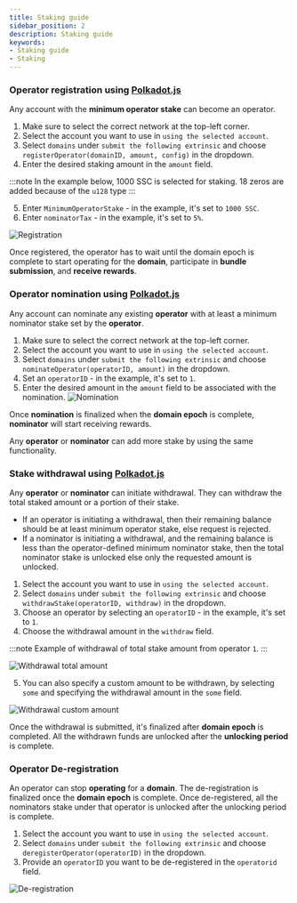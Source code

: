 ```yaml
---
title: Staking guide
sidebar_position: 2
description: Staking guide
keywords:
- Staking guide
- Staking
---
```



### Operator registration using [Polkadot.js](https://polkadot.js.org/)


Any account with the **minimum operator stake** can become an operator. 

1. Make sure to select the correct network at the top-left corner. 
2. Select the account you want to use in `using the selected account`.
3. Select `domains` under `submit the following extrinsic` and choose `registerOperator(domainID, amount, config)` in the dropdown.
4. Enter the desired staking amount in the `amount` field.

:::note
In the example below, 1000 SSC is selected for staking. 18 zeros are added because of the `u128` type
:::


5. Enter `MinimumOperatorStake` - in the example, it's set to `1000 SSC`.
6. Enter `nominatorTax` - in the example, it's set to `5%`.


![Registration](/img/doc-imgs/operators-staking/Staking-1.png)




Once registered, the operator has to wait until the domain epoch is complete to start operating for the **domain**, participate in **bundle submission**, and **receive rewards**.


### Operator nomination using [Polkadot.js](https://polkadot.js.org/)


Any account can nominate any existing **operator** with at least a minimum nominator stake set by the **operator**. 

1. Make sure to select the correct network at the top-left corner. 
2. Select the account you want to use in `using the selected account`.
3. Select `domains` under `submit the following extrinsic` and choose `nominateOperator(operatorID, amount)` in the dropdown.
4. Set an `operatorID` - in the example, it's set to `1`.
5. Enter the desired amount in the `amount` field to be associated with the nomination.
![Nomination](/img/doc-imgs/operators-staking/Staking-2.png)


Once **nomination** is finalized when the **domain epoch** is complete, **nominator** will start receiving rewards.


Any **operator** or **nominator** can add more stake by using the same functionality.


### Stake withdrawal using [Polkadot.js](https://polkadot.js.org/)


Any **operator** or **nominator** can initiate withdrawal. They can withdraw the total staked amount or a portion of their stake.


- If an operator is initiating a withdrawal, then their remaining balance should be at least minimum operator stake, else request is rejected.
- If a nominator is initiating a withdrawal, and the remaining balance is less than the operator-defined minimum nominator stake, then the total nominator stake is unlocked else only the requested amount is unlocked.


1. Select the account you want to use in `using the selected account`.
2. Select `domains` under `submit the following extrinsic` and choose `withdrawStake(operatorID, withdraw)` in the dropdown.
3. Choose an operator by selecting an `operatorID` - in the example, it's set to `1`.
4. Choose the withdrawal amount in the `withdraw` field.


:::note
Example of withdrawal of total stake amount from operator `1`.
:::


![Withdrawal total amount](/img/doc-imgs/operators-staking/Staking-3.png)


5. You can also specify a custom amount to be withdrawn, by selecting `some` and specifying the withdrawal amount in the `some` field.


![Withdrawal custom amount](/img/doc-imgs/operators-staking/Staking-4.png)


Once the withdrawal is submitted, it's finalized after **domain epoch** is completed. All the withdrawn funds are unlocked after the **unlocking period** is complete.


### Operator De-registration


An operator can stop **operating** for a **domain**. The de-registration is finalized once the **domain epoch** is complete. Once de-registered, all the nominators stake under that operator is unlocked after the unlocking period is complete.


1. Select the account you want to use in `using the selected account`.
2. Select `domains` under `submit the following extrinsic` and choose `deregisterOperator(operatorID)` in the dropdown.
3. Provide an `operatorID` you want to be de-registered in the `operatorid` field.


![De-registration](/img/doc-imgs/operators-staking/Staking-5.png)
